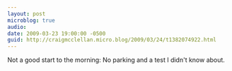 ```yaml
---
layout: post
microblog: true
audio: 
date: 2009-03-23 19:00:00 -0500
guid: http://craigmcclellan.micro.blog/2009/03/24/t1382074922.html
---
```

Not a good start to the morning: No parking and a test I didn't know about.
